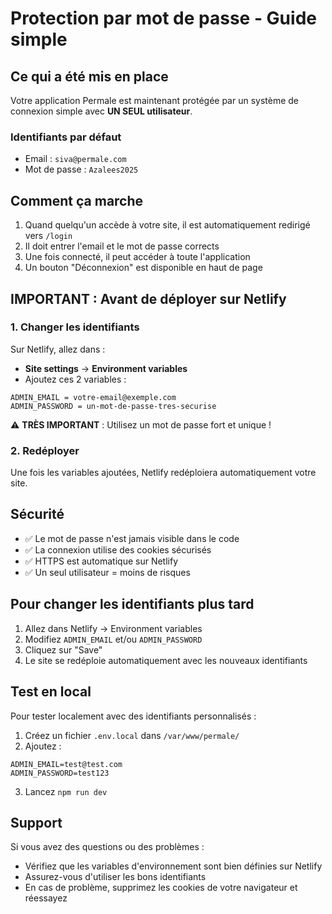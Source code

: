 # Protection par mot de passe - Guide simple

## Ce qui a été mis en place

Votre application Permale est maintenant protégée par un système de connexion simple avec **UN SEUL utilisateur**.

### Identifiants par défaut
- Email : `siva@permale.com`
- Mot de passe : `Azalees2025`

## Comment ça marche

1. Quand quelqu'un accède à votre site, il est automatiquement redirigé vers `/login`
2. Il doit entrer l'email et le mot de passe corrects
3. Une fois connecté, il peut accéder à toute l'application
4. Un bouton "Déconnexion" est disponible en haut de page

## IMPORTANT : Avant de déployer sur Netlify

### 1. Changer les identifiants

Sur Netlify, allez dans :
- **Site settings** → **Environment variables**
- Ajoutez ces 2 variables :

```
ADMIN_EMAIL = votre-email@exemple.com
ADMIN_PASSWORD = un-mot-de-passe-tres-securise
```

⚠️ **TRÈS IMPORTANT** : Utilisez un mot de passe fort et unique !

### 2. Redéployer

Une fois les variables ajoutées, Netlify redéploiera automatiquement votre site.

## Sécurité

- ✅ Le mot de passe n'est jamais visible dans le code
- ✅ La connexion utilise des cookies sécurisés
- ✅ HTTPS est automatique sur Netlify
- ✅ Un seul utilisateur = moins de risques

## Pour changer les identifiants plus tard

1. Allez dans Netlify → Environment variables
2. Modifiez `ADMIN_EMAIL` et/ou `ADMIN_PASSWORD`
3. Cliquez sur "Save"
4. Le site se redéploie automatiquement avec les nouveaux identifiants

## Test en local

Pour tester localement avec des identifiants personnalisés :

1. Créez un fichier `.env.local` dans `/var/www/permale/`
2. Ajoutez :
```
ADMIN_EMAIL=test@test.com
ADMIN_PASSWORD=test123
```
3. Lancez `npm run dev`

## Support

Si vous avez des questions ou des problèmes :
- Vérifiez que les variables d'environnement sont bien définies sur Netlify
- Assurez-vous d'utiliser les bons identifiants
- En cas de problème, supprimez les cookies de votre navigateur et réessayez